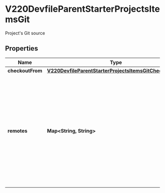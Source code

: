 

# V220DevfileParentStarterProjectsItemsGit

Project's Git source
## Properties

Name | Type | Description | Notes
------------ | ------------- | ------------- | -------------
**checkoutFrom** | [**V220DevfileParentStarterProjectsItemsGitCheckoutFrom**](V220DevfileParentStarterProjectsItemsGitCheckoutFrom.md) |  |  [optional]
**remotes** | **Map&lt;String, String&gt;** | The remotes map which should be initialized in the git project. Projects must have at least one remote configured while StarterProjects &amp; Image Component&#39;s Git source can only have at most one remote configured. |  [optional]



